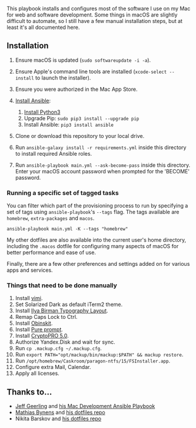 This playbook installs and configures most of the software I use on my Mac for web and software development. Some things in macOS are slightly difficult to automate, so I still have a few manual installation steps, but at least it's all documented here.

## Installation

1. Ensure macOS is updated (`sudo softwareupdate -i -a`).
1. Ensure Apple's command line tools are installed (`xcode-select --install` to launch the installer).
1. Ensure you were authorized in the Mac App Store.
1. [Install Ansible](https://docs.ansible.com/ansible/latest/installation_guide/index.html):

   1. [Install Python3](https://www.python.org/downloads/macos/)
   2. Upgrade Pip: `sudo pip3 install --upgrade pip`
   3. Install Ansible: `pip3 install ansible`

1. Clone or download this repository to your local drive.
1. Run `ansible-galaxy install -r requirements.yml` inside this directory to install required Ansible roles.
1. Run `ansible-playbook main.yml --ask-become-pass` inside this directory. Enter your macOS account password when prompted for the 'BECOME' password.

### Running a specific set of tagged tasks

You can filter which part of the provisioning process to run by specifying a set of tags using `ansible-playbook`'s `--tags` flag. The tags available are `homebrew`, `extra-packages` and `macos`.

    ansible-playbook main.yml -K --tags "homebrew"

My other dotfiles are also available into the current user's home directory, including the `.macos` dotfile for configuring many aspects of macOS for better performance and ease of use.

Finally, there are a few other preferences and settings added on for various apps and services.

### Things that need to be done manually

1. Install [vimi](https://github.com/miripiruni/vimi).
1. Set Solarized Dark as default iTerm2 theme.
1. Install [Ilya Birman Typography Layout](https://ilyabirman.net/projects/typography-layout).
1. Remap Caps Lock to Ctrl.
1. Install [Obinskit](https://www.hexcore.xyz/obinskit).
1. Install [Pure prompt](https://github.com/xcambar/purs).
1. Install [CryptoPRO 5.0](https://www.cryptopro.ru/products/csp).
1. Authorize Yandex.Disk and wait for sync.
1. Run `cp .mackup.cfg ~/.mackup.cfg`.
1. Run `export PATH="opt/mackup/bin/mackup:$PATH" && mackup restore`.
1. Run `/opt/homebrew/Caskroom/paragon-ntfs/15/FSInstaller.app`.
1. Configure extra Mail, Calendar.
1. Apply all licenses.

## Thanks to…

- [Jeff Geerling](https://www.jeffgeerling.com/) and [his Mac Development Ansible Playbook](https://github.com/geerlingguy/mac-dev-playbook)
- [Mathias Bynens](https://mathiasbynens.be/) and [his dotfiles repo](https://github.com/mathiasbynens/dotfiles)
- Nikita Barskov and [his dotfiles repo](https://github.com/nikitabarskov/dotfiles)
